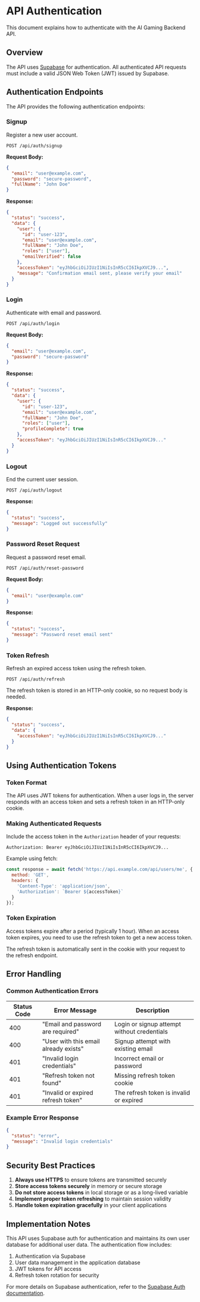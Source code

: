 # API Authentication

This document explains how to authenticate with the AI Gaming Backend API.

## Overview

The API uses [Supabase](https://supabase.io/) for authentication. All authenticated API requests must include a valid JSON Web Token (JWT) issued by Supabase.

## Authentication Endpoints

The API provides the following authentication endpoints:

### Signup

Register a new user account.

```
POST /api/auth/signup
```

**Request Body:**
```json
{
  "email": "user@example.com",
  "password": "secure-password",
  "fullName": "John Doe"
}
```

**Response:**
```json
{
  "status": "success",
  "data": {
    "user": {
      "id": "user-123",
      "email": "user@example.com",
      "fullName": "John Doe",
      "roles": ["user"],
      "emailVerified": false
    },
    "accessToken": "eyJhbGciOiJIUzI1NiIsInR5cCI6IkpXVCJ9...",
    "message": "Confirmation email sent, please verify your email"
  }
}
```

### Login

Authenticate with email and password.

```
POST /api/auth/login
```

**Request Body:**
```json
{
  "email": "user@example.com",
  "password": "secure-password"
}
```

**Response:**
```json
{
  "status": "success",
  "data": {
    "user": {
      "id": "user-123",
      "email": "user@example.com",
      "fullName": "John Doe",
      "roles": ["user"],
      "profileComplete": true
    },
    "accessToken": "eyJhbGciOiJIUzI1NiIsInR5cCI6IkpXVCJ9..."
  }
}
```

### Logout

End the current user session.

```
POST /api/auth/logout
```

**Response:**
```json
{
  "status": "success",
  "message": "Logged out successfully"
}
```

### Password Reset Request

Request a password reset email.

```
POST /api/auth/reset-password
```

**Request Body:**
```json
{
  "email": "user@example.com"
}
```

**Response:**
```json
{
  "status": "success",
  "message": "Password reset email sent"
}
```

### Token Refresh

Refresh an expired access token using the refresh token.

```
POST /api/auth/refresh
```

The refresh token is stored in an HTTP-only cookie, so no request body is needed.

**Response:**
```json
{
  "status": "success",
  "data": {
    "accessToken": "eyJhbGciOiJIUzI1NiIsInR5cCI6IkpXVCJ9..."
  }
}
```

## Using Authentication Tokens

### Token Format

The API uses JWT tokens for authentication. When a user logs in, the server responds with an access token and sets a refresh token in an HTTP-only cookie.

### Making Authenticated Requests

Include the access token in the `Authorization` header of your requests:

```
Authorization: Bearer eyJhbGciOiJIUzI1NiIsInR5cCI6IkpXVCJ9...
```

Example using fetch:

```javascript
const response = await fetch('https://api.example.com/api/users/me', {
  method: 'GET',
  headers: {
    'Content-Type': 'application/json',
    'Authorization': `Bearer ${accessToken}`
  }
});
```

### Token Expiration

Access tokens expire after a period (typically 1 hour). When an access token expires, you need to use the refresh token to get a new access token.

The refresh token is automatically sent in the cookie with your request to the refresh endpoint.

## Error Handling

### Common Authentication Errors

| Status Code | Error Message | Description |
|-------------|---------------|-------------|
| 400 | "Email and password are required" | Login or signup attempt without credentials |
| 400 | "User with this email already exists" | Signup attempt with existing email |
| 401 | "Invalid login credentials" | Incorrect email or password |
| 401 | "Refresh token not found" | Missing refresh token cookie |
| 401 | "Invalid or expired refresh token" | The refresh token is invalid or expired |

### Example Error Response

```json
{
  "status": "error",
  "message": "Invalid login credentials"
}
```

## Security Best Practices

1. **Always use HTTPS** to ensure tokens are transmitted securely
2. **Store access tokens securely** in memory or secure storage
3. **Do not store access tokens** in local storage or as a long-lived variable
4. **Implement proper token refreshing** to maintain session validity
5. **Handle token expiration gracefully** in your client applications

## Implementation Notes

This API uses Supabase auth for authentication and maintains its own user database for additional user data. The authentication flow includes:

1. Authentication via Supabase
2. User data management in the application database
3. JWT tokens for API access
4. Refresh token rotation for security

For more details on Supabase authentication, refer to the [Supabase Auth documentation](https://supabase.com/docs/guides/auth). 